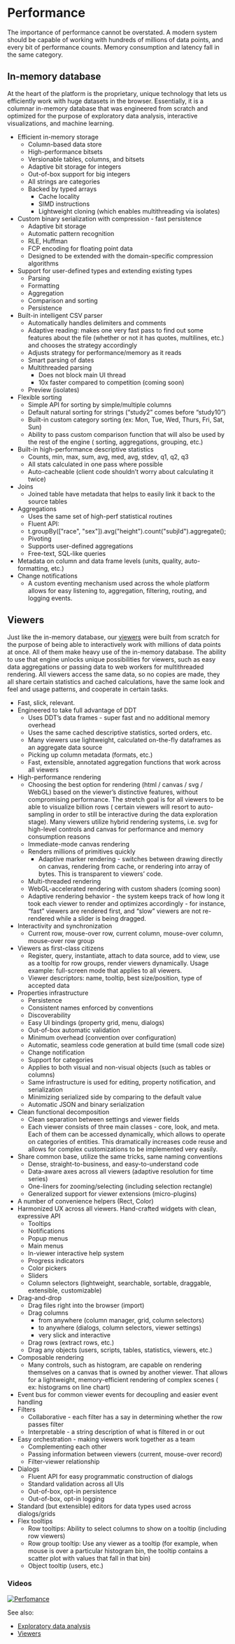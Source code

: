 <!-- TITLE: Performance -->
<!-- SUBTITLE: -->

# Performance

The importance of performance cannot be overstated. A modern system should be capable of working with hundreds of
millions of data points, and every bit of performance counts. Memory consumption and latency fall in the same category.

## In-memory database

At the heart of the platform is the proprietary, unique technology that lets us efficiently work with huge datasets in
the browser. Essentially, it is a columnar in-memory database that was engineered from scratch and optimized for the
purpose of exploratory data analysis, interactive visualizations, and machine learning.

* Efficient in-memory storage
    * Column-based data store
    * High-performance bitsets
    * Versionable tables, columns, and bitsets
    * Adaptive bit storage for integers
    * Out-of-box support for big integers
    * All strings are categories
    * Backed by typed arrays
        * Cache locality
        * SIMD instructions
        * Lightweight cloning (which enables multithreading via isolates)
* Custom binary serialization with compression - fast persistence
    * Adaptive bit storage
    * Automatic pattern recognition
    * RLE, Huffman
    * FCP encoding for floating point data
    * Designed to be extended with the domain-specific compression algorithms
* Support for user-defined types and extending existing types
    * Parsing
    * Formatting
    * Aggregation
    * Comparison and sorting
    * Persistence
* Built-in intelligent CSV parser
    * Automatically handles delimiters and comments
    * Adaptive reading: makes one very fast pass to find out some features about the file (whether or not it has quotes,
      multilines, etc.) and chooses the strategy accordingly
    * Adjusts strategy for performance/memory as it reads
    * Smart parsing of dates
    * Multithreaded parsing
        * Does not block main UI thread
        * 10x faster compared to competition (coming soon)
    * Preview (isolates)
* Flexible sorting
    * Simple API for sorting by simple/multiple columns
    * Default natural sorting for strings (“study2” comes before “study10”)
    * Built-in custom category sorting (ex: Mon, Tue, Wed, Thurs, Fri, Sat, Sun)
    * Ability to pass custom comparison function that will also be used by the rest of the engine (
      sorting, aggregations, grouping, etc.)
* Built-in high-performance descriptive statistics
    * Counts, min, max, sum, avg, med, avg, stdev, q1, q2, q3
    * All stats calculated in one pass where possible
    * Auto-cacheable (client code shouldn’t worry about calculating it twice)
* Joins
    * Joined table have metadata that helps to easily link it back to the source tables
* Aggregations
    * Uses the same set of high-perf statistical routines
    * Fluent API:
    * t.groupBy(["race", "sex"]).avg("height").count("subjId").aggregate();
    * Pivoting
    * Supports user-defined aggregations
    * Free-text, SQL-like queries
* Metadata on column and data frame levels (units, quality, auto-formatting, etc.)
* Change notifications
    * A custom eventing mechanism used across the whole platform allows for easy listening to, aggregation, filtering,
      routing, and logging events.

## Viewers

Just like the in-memory database, our [viewers](../../visualize/viewers.md) were built from scratch for the purpose of
being able to interactively work with millions of data points at once. All of them make heavy use of the in-memory
database. The ability to use that engine unlocks unique possibilities for viewers, such as easy data aggregations or
passing data to web workers for multithreaded rendering. All viewers access the same data, so no copies are made, they
all share certain statistics and cached calculations, have the same look and feel and usage patterns, and cooperate in
certain tasks.

* Fast, slick, relevant.
* Engineered to take full advantage of DDT
    * Uses DDT’s data frames - super fast and no additional memory overhead
    * Uses the same cached descriptive statistics, sorted orders, etc.
    * Many viewers use lightweight, calculated on-the-fly dataframes as an aggregate data source
    * Picking up column metadata (formats, etc.)
    * Fast, extensible, annotated aggregation functions that work across all viewers
* High-performance rendering
    * Choosing the best option for rendering (html / canvas / svg / WebGL) based on the viewer’s distinctive features,
      without compromising performance. The stretch goal is for all viewers to be able to visualize billion rows (
      certain viewers will resort to auto-sampling in order to still be interactive during the data exploration stage).
      Many viewers utilize hybrid rendering systems, i.e. svg for high-level controls and canvas for performance and
      memory consumption reasons
    * Immediate-mode canvas rendering
    * Renders millions of primitives quickly
        * Adaptive marker rendering - switches between drawing directly on canvas, rendering from cache, or rendering
          into array of bytes. This is transparent to viewers’ code.
    * Multi-threaded rendering
    * WebGL-accelerated rendering with custom shaders (coming soon)
    * Adaptive rendering behavior - the system keeps track of how long it took each viewer to render and optimizes
      accordingly - for instance, “fast” viewers are rendered first, and “slow” viewers are not re-rendered while a
      slider is being dragged.
* Interactivity and synchronization
    * Current row, mouse-over row, current column, mouse-over column, mouse-over row group
* Viewers as first-class citizens
    * Register, query, instantiate, attach to data source, add to view, use as a tooltip for row groups, render viewers
      dynamically. Usage example: full-screen mode that applies to all viewers.
    * Viewer descriptors: name, tooltip, best size/position, type of accepted data
* Properties infrastructure
    * Persistence
    * Consistent names enforced by conventions
    * Discoverability
    * Easy UI bindings (property grid, menu, dialogs)
    * Out-of-box automatic validation
    * Minimum overhead (convention over configuration)
    * Automatic, seamless code generation at build time (small code size)
    * Change notification
    * Support for categories
    * Applies to both visual and non-visual objects (such as tables or columns)
    * Same infrastructure is used for editing, property notification, and serialization
    * Minimizing serialized side by comparing to the default value
    * Automatic JSON and binary serialization
* Clean functional decomposition
    * Clean separation between settings and viewer fields
    * Each viewer consists of three main classes - core, look, and meta. Each of them can be accessed dynamically, which
      allows to operate on categories of entities. This dramatically increases code reuse and allows for complex
      customizations to be implemented very easily.
* Share common base, utilize the same tricks, same naming conventions
    * Dense, straight-to-business, and easy-to-understand code
    * Data-aware axes across all viewers (adaptive resolution for time series)
    * One-liners for zooming/selecting (including selection rectangle)
    * Generalized support for viewer extensions (micro-plugins)
* A number of convenience helpers (Rect, Color)
* Harmonized UX across all viewers. Hand-crafted widgets with clean, expressive API
    * Tooltips
    * Notifications
    * Popup menus
    * Main menus
    * In-viewer interactive help system
    * Progress indicators
    * Color pickers
    * Sliders
    * Column selectors (lightweight, searchable, sortable, draggable, extensible, customizable)
* Drag-and-drop
    * Drag files right into the browser (import)
    * Drag columns
        * from anywhere (column manager, grid, column selectors)
        * to anywhere (dialogs, column selectors, viewer settings)
        * very slick and interactive
    * Drag rows (extract rows, etc.)
    * Drag any objects (users, scripts, tables, statistics, viewers, etc.)
* Composable rendering
    * Many controls, such as histogram, are capable on rendering themselves on a canvas that is owned by another viewer.
      That allows for a lightweight, memory-efficient rendering of complex scenes (
      ex: histograms on line chart)
* Event bus for common viewer events for decoupling and easier event handling
* Filters
    * Collaborative - each filter has a say in determining whether the row passes filter
    * Interpretable - a string description of what is filtered in or out
* Easy orchestration - making viewers work together as a team
    * Complementing each other
    * Passing information between viewers (current, mouse-over record)
    * Filter-viewer relationship
* Dialogs
    * Fluent API for easy programmatic construction of dialogs
    * Standard validation across all UIs
    * Out-of-box, opt-in persistence
    * Out-of-box, opt-in logging
* Standard (but extensible) editors for data types used across dialogs/grids
* Flex tooltips
    * Row tooltips: Ability to select columns to show on a tooltip (including row viewers)
    * Row group tooltip: Use any viewer as a tooltip (for example, when mouse is over a particular histogram bin, the
      tooltip contains a scatter plot with values that fall in that bin)
    * Object tooltip (users, etc.)

### Videos

[![Perfomance](../../uploads/youtube/visualizations1.png "Open on Youtube")](https://www.youtube.com/watch?v=wAfEqAMOZzw&t=907s)

See also:

* [Exploratory data analysis](../../explore/exploratory-data-analysis.md)
* [Viewers](../../visualize/viewers.md)
